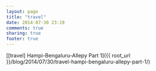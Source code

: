 ```yaml
---
layout: page
title: "travel"
date: 2014-07-30 23:19
comments: true
sharing: true
footer: true
---
```


[[travel] Hampi-Bengaluru-Allepy Part 1]({{ root_url }}/blog/2014/07/30/travel-hampi-bengaluru-allepy-part-1/)